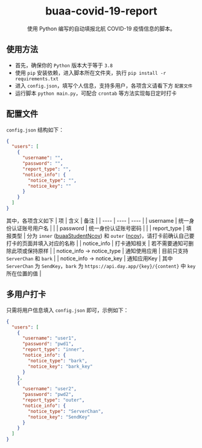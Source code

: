 <h1 align="center" style="border-bottom: none">
  buaa-covid-19-report
</h1>

<p align="center">
  使用 Python 编写的自动填报北航 COVID-19 疫情信息的脚本。
</p>

## 使用方法
- 首先，确保你的 `Python` 版本大于等于 `3.8`
- 使用 `pip` 安装依赖，进入脚本所在文件夹，执行 `pip install -r requirements.txt`
- 进入 `config.json`，填写个人信息，支持多用户，各项含义请看下方 `配置文件`
- 运行脚本 `python main.py`，可配合 `crontab` 等方法实现每日定时打卡

## 配置文件
`config.json` 结构如下：
```json
{
  "users": [
    {
      "username": "",
      "password": "",
      "report_type": "",
      "notice_info": {
        "notice_type": "",
        "notice_key": ""
      }
    }
  ]
}
```
其中，各项含义如下
| 项 | 含义 | 备注 |
| ---- | ---- | ---- |
| username | 统一身份认证账号用户名 |  |
| password | 统一身份认证账号密码 |  |
| report_type | 填报类型 | 分为 `inner` ([buaaStudentNcov](https://app.buaa.edu.cn/site/buaaStudentNcov/index)) 和 `outer` ([ncov](https://app.buaa.edu.cn/ncov/wap/default/index))，请打卡前确认自己要打卡的页面并填入对应的名称 |
| notice_info | 打卡通知相关 | 若不需要通知可删除此项或保持原样 |
| notice_info -> notice_type | 通知使用应用 | 目前只支持 `ServerChan` 和 `bark` |
| notice_info -> notice_key | 通知应用Key | 其中 `ServerChan` 为 `SendKey`，`bark` 为 `https://api.day.app/{key}/{content}` 中 `key` 所在位置的值 |

## 多用户打卡
只需将用户信息填入 `config.json` 即可，示例如下：
```json
{
  "users": [
    {
      "username": "user1",
      "password": "pwd1",
      "report_type": "inner",
      "notice_info": {
        "notice_type": "bark",
        "notice_key": "bark_key"
      }
    },
    {
      "username": "user2",
      "password": "pwd2",
      "report_type": "outer",
      "notice_info": {
        "notice_type": "ServerChan",
        "notice_key": "SendKey"
      }
    }
  ]
}
```
